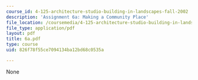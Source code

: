 ```yaml
---
course_id: 4-125-architecture-studio-building-in-landscapes-fall-2002
description: 'Assignment 6a: Making a Community Place'
file_location: /coursemedia/4-125-architecture-studio-building-in-landscapes-fall-2002/826f78f55ce7094134ba12bd68c0535a_6a.pdf
file_type: application/pdf
layout: pdf
title: 6a.pdf
type: course
uid: 826f78f55ce7094134ba12bd68c0535a

---
```

None